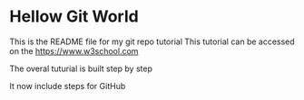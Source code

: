# Hellow Git World

This is the README file for my git repo tutorial
This tutorial can be accessed on the https://www.w3school.com

The overal tuturial is built step by step

It now include steps for GitHub
